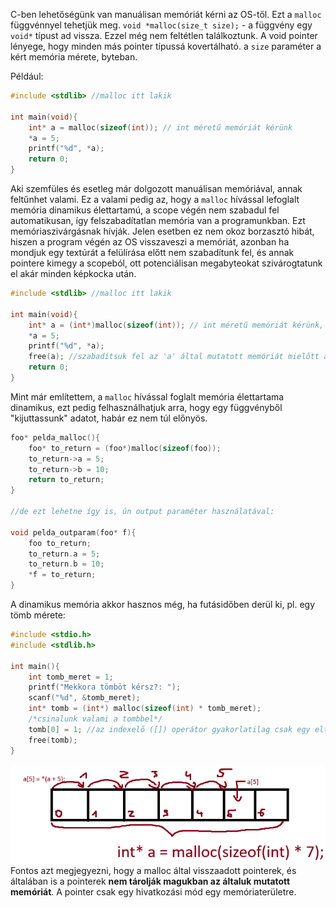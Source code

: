 C-ben lehetőségünk van manuálisan memóriát kérni az OS-től. Ezt a `malloc` függvénnyel tehetjük meg.
`void *malloc(size_t size);` - a függvény egy `void*` típust ad vissza. Ezzel még nem feltétlen találkoztunk. A void pointer lényege, hogy minden más pointer típussá kovertálható. a `size` paraméter a kért memória mérete, byteban.

Például:
```c
#include <stdlib> //malloc itt lakik

int main(void){
    int* a = malloc(sizeof(int)); // int méretű memóriát kérünk
    *a = 5;
    printf("%d", *a);
    return 0;
}
```

Aki szemfüles és esetleg már dolgozott manuálisan memóriával, annak feltűnhet valami. Ez a valami pedig az, hogy a `malloc` hívással lefoglalt memória dinamikus élettartamú, a scope végén nem szabadul fel automatikusan, így felszabadítatlan memória van a programunkban. Ezt memóriaszivárgásnak hívják. Jelen esetben ez nem okoz borzasztó hibát, hiszen a program végén az OS visszaveszi a memóriát, azonban ha mondjuk egy textúrát a felülírása előtt nem szabadítunk fel, és annak pointere kimegy a scopeból, ott potenciálisan megabyteokat szivárogtatunk el akár minden képkocka után.

```c
#include <stdlib> //malloc itt lakik

int main(void){
    int* a = (int*)malloc(sizeof(int)); // int méretű memóriát kérünk, a kapott void* -t castoljuk int* -á
    *a = 5;
    printf("%d", *a);
    free(a); //szabadítsuk fel az 'a' által mutatott memóriát mielőtt az 'a' pointer kimegy a scopeból
    return 0;
}
```

Mint már említettem, a `malloc` hívással foglalt memória élettartama dinamikus, ezt pedig felhasználhatjuk arra, hogy egy függvényből "kijuttassunk" adatot, habár ez nem túl előnyös.

```c
foo* pelda_malloc(){
    foo* to_return = (foo*)malloc(sizeof(foo));
    to_return->a = 5;
    to_return->b = 10;
    return to_return;
}

//de ezt lehetne így is, ún output paraméter használatával:

void pelda_outparam(foo* f){
    foo to_return;
    to_return.a = 5;
    to_return.b = 10;
    *f = to_return;
}
```

A dinamikus memória akkor hasznos még, ha futásidőben derül ki, pl. egy tömb mérete:
```c
#include <stdio.h>
#include <stdlib.h>

int main(){
    int tomb_meret = 1;
    printf("Mekkora tömböt kérsz?: ");
    scanf("%d", &tomb_meret);
    int* tomb = (int*) malloc(sizeof(int) * tomb_meret);
    /*csinalunk valami a tombbel*/
    tomb[0] = 1; //az indexelő ([]) operátor gyakorlatilag csak egy eltolást alkalmaz a pointer által mutatott memória elejére, majd dereferálja a kapott címet. Lásd a lenti képet.
    free(tomb);
}
```
![alt text](image.png)
Fontos azt megjegyezni, hogy a malloc által visszaadott pointerek, és általában is a pointerek **nem tárolják magukban az általuk mutatott memóriát**. A pointer csak egy hivatkozási mód egy memóriaterületre. 
